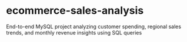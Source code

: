 # ecommerce-sales-analysis
End-to-end MySQL project analyzing customer spending, regional sales trends, and monthly revenue insights using SQL queries
